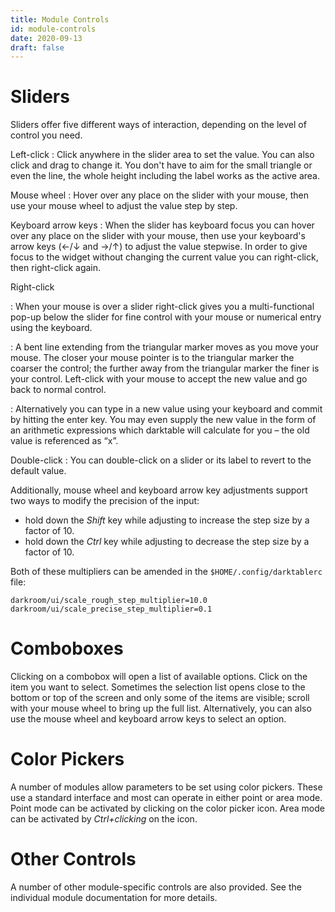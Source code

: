 ```yaml
---
title: Module Controls
id: module-controls
date: 2020-09-13
draft: false
---
```


# Sliders

Sliders offer five different ways of interaction, depending on the level of control you need.

Left-click
: Click anywhere in the slider area to set the value. You can also click and drag to change it. You don't have to aim for the small triangle or even the line, the whole height including the label works as the active area.

Mouse wheel
: Hover over any place on the slider with your mouse, then use your mouse wheel to adjust the value step by step.

Keyboard arrow keys
: When the slider has keyboard focus you can hover over any place on the slider with your mouse, then use your keyboard's arrow keys (←/↓ and →/↑) to adjust the value stepwise. In order to give focus to the widget without changing the current value you can right-click, then right-click again.

Right-click

: When your mouse is over a slider right-click gives you a multi-functional pop-up below the slider for fine control with your mouse or numerical entry using the keyboard.

: A bent line extending from the triangular marker moves as you move your mouse. The closer your mouse pointer is to the triangular marker the coarser the control; the further away from the triangular marker the finer is your control. Left-click with your mouse to accept the new value and go back to normal control.

: Alternatively you can type in a new value using your keyboard and commit by hitting the enter key. You may even supply the new value in the form of an arithmetic expressions which darktable will calculate for you – the old value is referenced as “x”.

Double-click
: You can double-click on a slider or its label to revert to the default value.

Additionally, mouse wheel and keyboard arrow key adjustments support two ways to modify the precision of the input:

 - hold down the _Shift_ key while adjusting to increase the step size by a factor of 10. 
 - hold down the _Ctrl_ key while adjusting to decrease the step size by a factor of 10.

Both of these multipliers can be amended in the `$HOME/.config/darktablerc` file:

```
darkroom/ui/scale_rough_step_multiplier=10.0
darkroom/ui/scale_precise_step_multiplier=0.1
```

# Comboboxes

Clicking on a combobox will open a list of available options. Click on the item you want to select. Sometimes the selection list opens close to the bottom or top of the screen and only some of the items are visible; scroll with your mouse wheel to bring up the full list. Alternatively, you can also use the mouse wheel and keyboard arrow keys to select an option.

# Color Pickers

A number of modules allow parameters to be set using color pickers. These use a standard interface and most can operate in either point or area mode. Point mode can be activated by clicking on the color picker icon. Area mode can be activated by _Ctrl+clicking_ on the icon.

# Other Controls

A number of other module-specific controls are also provided. See the individual module documentation for more details.
